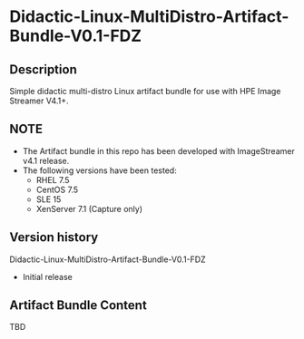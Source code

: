 # Didactic-Linux-MultiDistro-Artifact-Bundle-V0.1-FDZ

## Description

Simple didactic multi-distro Linux artifact bundle for use with HPE Image Streamer V4.1+.

## NOTE

* The Artifact bundle in this repo has been developed with ImageStreamer v4.1 release.
* The following versions have been tested:
  * RHEL 7.5
  * CentOS 7.5
  * SLE 15
  * XenServer 7.1 (Capture only)

## Version history

Didactic-Linux-MultiDistro-Artifact-Bundle-V0.1-FDZ

* Initial release

## Artifact Bundle Content

TBD